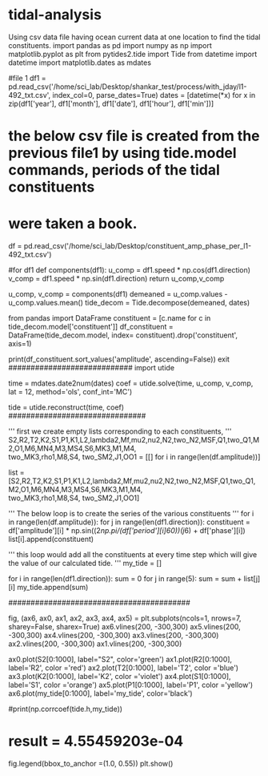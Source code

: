# tidal-analysis
Using csv data file having ocean current data at one location to find the tidal constituents.
import pandas as pd
import numpy as np
import matplotlib.pyplot as plt
from pytides2.tide import Tide
from datetime import datetime
import matplotlib.dates as mdates


#file 1
df1 = pd.read_csv('/home/sci_lab/Desktop/shankar_test/process/with_jday/l1-492_txt.csv', index_col=0, parse_dates=True)
dates = [datetime(*x) for x in zip(df1['year'], df1['month'], df1['date'], df1['hour'], df1['min'])]

# the below csv file is created from the previous file1 by using tide.model commands, periods of the tidal constituents
# were taken a book.
df = pd.read_csv('/home/sci_lab/Desktop/constituent_amp_phase_per_l1-492_txt.csv')

#for df1
def components(df1):
    u_comp = df1.speed * np.cos(df1.direction)
    v_comp = df1.speed * np.sin(df1.direction)
    return u_comp,v_comp

u_comp, v_comp = components(df1)
demeaned = u_comp.values - u_comp.values.mean()
tide_decom = Tide.decompose(demeaned, dates)

from pandas import DataFrame
constituent = [c.name for c in tide_decom.model['constituent']]
df_constituent = DataFrame(tide_decom.model, index= constituent).drop('constituent', axis=1)

print(df_constituent.sort_values('amplitude', ascending=False))
exit
############################
import utide

time = mdates.date2num(dates)
coef = utide.solve(time, u_comp, v_comp, lat = 12, method='ols', conf_int='MC')

tide = utide.reconstruct(time, coef)
###############################


'''
first we create empty lists corresponding to each constituents,
'''
S2,R2,T2,K2,S1,P1,K1,L2,lambda2,Mf,mu2,nu2,N2,two_N2,MSF,Q1,two_Q1,M2,O1,M6,MN4,M3,MS4,S6,MK3,M1,M4, \
two_MK3,rho1,M8,S4, two_SM2,J1,OO1 = [[] for i in range(len(df.amplitude))]

list = [S2,R2,T2,K2,S1,P1,K1,L2,lambda2,Mf,mu2,nu2,N2,two_N2,MSF,Q1,two_Q1,M2,O1,M6,MN4,M3,MS4,S6,MK3,M1,M4, \
two_MK3,rho1,M8,S4, two_SM2,J1,OO1]

'''
The below loop is to create the series of the various constituents 
'''
for i in range(len(df.amplitude)):
    for j in range(len(df1.direction)):
        constituent = df['amplitude'][i] * np.sin((2*np.pi/(df['period'][i]*60))*(j*6) + df['phase'][i])
        list[i].append(constituent)

'''
this loop would add all the constituents at every time step which will give the value of our calculated tide.
'''
my_tide = []

for i in range(len(df1.direction)):
    sum = 0
    for j in range(5):
        sum = sum + list[j][i]
    my_tide.append(sum)

#########################################


fig, (ax6, ax0, ax1, ax2, ax3, ax4, ax5) = plt.subplots(ncols=1, nrows=7, sharey=False, sharex=True)
ax6.vlines(200, -300,300)
ax5.vlines(200, -300,300)
ax4.vlines(200, -300,300)
ax3.vlines(200, -300,300)
ax2.vlines(200, -300,300)
ax1.vlines(200, -300,300)

ax0.plot(S2[0:1000], label="S2", color='green')
ax1.plot(R2[0:1000], label='R2', color ='red')
ax2.plot(T2[0:1000], label='T2', color ='blue')
ax3.plot(K2[0:1000], label='K2', color ='violet')
ax4.plot(S1[0:1000], label='S1', color ='orange')
ax5.plot(P1[0:1000], label='P1', color ='yellow')
ax6.plot(my_tide[0:1000], label='my_tide', color='black')

#print(np.corrcoef(tide.h,my_tide))
# result = 4.55459203e-04
fig.legend(bbox_to_anchor =(1.0, 0.55))
plt.show()
